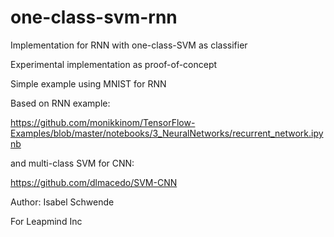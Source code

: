 # one-class-svm-rnn
Implementation for RNN with one-class-SVM as classifier

Experimental implementation as proof-of-concept

Simple example using MNIST for RNN

Based on RNN example:

https://github.com/monikkinom/TensorFlow-Examples/blob/master/notebooks/3_NeuralNetworks/recurrent_network.ipynb

and multi-class SVM for CNN:

https://github.com/dlmacedo/SVM-CNN

Author: Isabel Schwende

For Leapmind Inc
